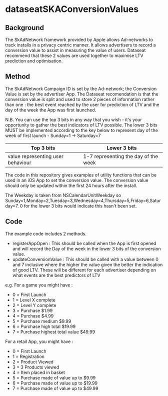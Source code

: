 # dataseatSKAConversionValues

## Background

The SkAdNetwork framework provided by Apple allows Ad-networks to track installs in a privacy centric manner. It allows advertisers to record a conversion value to assist in measuring the value of users. Dataseat recommend that these 2 values are used together to maximise LTV prediction and optimisation.

## Method

The SkAdNetwork Campaign ID is set by the Ad-network; the Conversion Value is set by the advertiser App. The Dataseat recomendation is that the conversion value is split and used to store 2 pieces of information rather than one : the best event reached by the user for prediction of LTV and the day of the week the App was first launched.

N.B. You can use the top 3 bits in any way that you wish - it's your opportunity to gather the best indicators of LTV possible.  The lower 3 bits MUST be implemented according to the key below to represent day of the week of first launch - Sunday=1 -> Saturday=7

| Top 3 bits | Lower 3 bits | 
| ------------- | --------------- | 
| value representing user behaviour  | 1-7 representing the day of the week |

The code in this repository gives examples of utility functions that can be used in an iOS App to set the conversion value. The conversion value should only be updated within the first 24 hours after the install.

The Weekday is taken from NSCalendarUnitWeekday so Sunday=1,Monday=2,Tuesday=3,Wednesday=4,Thursday=5,Friday=6,Saturday=7.  0 for the lower 3 bits would indicate this hasn't been set.

## Code

The example code includes 2 methods.

* registerAppOpen : This should be called when the App is first opened and will record the Day of the week in the lower 3 bits of the conversion value.
* updateConversionValue : This should be called with a value between 0 and 7 inclusive where the higher the value given the better the indication of good LTV. These will be different for each advertiser depending on what events are the best predictors of LTV

e.g. For a game you might have :

* 0 = First Launch
* 1 = Level X complete
* 2 = Level Y complete
* 3 = Purchase $1.99
* 4 = Purchase $4.99
* 5 = Purchase medium $9.99
* 6 = Purchase high total $19.99
* 7 = Purchase highest total value $49.99

For a retail App, you might have :

* 0 = First Launch
* 1 = Registration
* 2 = Product Viewed
* 3 = 3 Products viewed
* 4 = Item placed in basket
* 5 = Purchase made of value up to $9.99
* 6 = Purchase made of value up to $19.99
* 7 = Purchase made of value up to $49.99

